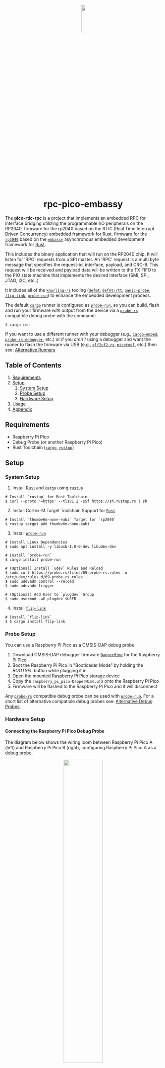 <!-- Title -->
<p align="center">
  <img width=15% src="https://www.svgrepo.com/show/68860/microchip.svg">
  <h1 align="center">rpc-pico-embassy</h1>
</p>

The **pico-rtic-rpc** is a project that implements an embedded RPC for interface bridging utilizing the programmable I/O peripherals on the RP2040. firmware for the rp2040 based on the RTIC (Real Time Interrupt Driven Concurrency) embedded framework for Rust.
firmware for the [`rp2040`][1] based on the [`embassy`][2] asynchronous embedded development framework for [Rust][3].

This includes the binary application that will run on the RP2040 chip. It will listen for 'RPC' requests from a SPI master.
An 'RPC' request is a multi byte message that specifies the request-id, interface, payload, and CRC-8. 
This request will be received and payload data will be written to the TX FIFO to the PIO state machine that implements 
the desired interface (SMI, SPI, JTAG, I2C, etc..)

It includes all of the [`knurling-rs`][4] tooling ([`defmt`][5], [`defmt-rtt`][5], [`panic-probe`][5], [`flip-link`][6],
[`probe-run`][7]) to enhance the embedded development process.

The default [`cargo`][8] runner is configured as [`probe-run`][7], so you can build, flash and run your firmware _with_
output from the device via a [`probe-rs`][9] compatible debug probe with the command:

```shell
$ cargo run
```

If you want to use a different runner with your debugger (e.g., [`cargo-embed`][10], [`probe-rs-debugger`][11], etc.) or
if you _aren't_ using a debugger and want the runner to flash the firmware via USB (e.g., [`elf2uf2-rs`][12],
[`picotool`][13], etc.) then see: [Alternative Runners][14]

## Table of Contents
1. [Requirements](#requirements)
2. [Setup](#setup)
    1. [System Setup](#system-setup)
    2. [Probe Setup](#probe-setup)
    3. [Hardware Setup](#hardware-setup)
3. [Usage](#usage)
6. [Appendix](#appendix)

## Requirements
* Raspberry Pi Pico
* Debug Probe (*or* another Raspberry Pi Pico)
* Rust Toolchain ([`cargo`][8], [`rustup`][15])

## Setup
### System Setup
1. Install [Rust][3] and [`cargo`][8] using [`rustup`][15]
```shell
# Install `rustup` for Rust Toolchain
$ curl --proto '=https' --tlsv1.2 -sSf https://sh.rustup.rs | sh
```

2. Install Cortex-M Target Toolchain Support for [`Rust`][3]
```shell
# Install `thumbv6m-none-eabi` Target for `rp2040`
$ rustup target add thumbv6m-none-eabi
```

3. Install [`probe-run`][7]
```shell
# Install Linux Dependencies
$ sudo apt install -y libusb-1.0-0-dev libudev-dev

# Install `probe-run`
$ cargo install probe-run

# (Optional) Install `udev` Rules and Reload
$ sudo curl https://probe.rs/files/69-probe-rs.rules -o /etc/udev/rules.d/69-probe-rs.rules
$ sudo udevadm control --reload
$ sudo udevadm trigger

# (Optional) Add User to `plugdev` Group
$ sudo usermod -aG plugdev $USER
```

4. Install [`flip-link`][6]
```shell
# Install `flip-link`
$ $ cargo install flip-link
```

### Probe Setup
You can use a Raspberry Pi Pico as a CMSIS-DAP debug probe.

1. Download CMSIS-DAP debugger firmware [`DapperMime`][16] for the Raspberry Pi Pico
2. Boot the Raspberry Pi Pico in "Bootloader Mode" by holding the _BOOTSEL_ button while plugging it in
3. Open the mounted Raspberry Pi Pico storage device
4. Copy the `raspberry_pi_pico-DapperMime.uf2` onto the Raspberry Pi Pico
5. Firmware will be flashed to the Raspberry Pi Pico and it will disconnect

Any [`probe-rs`][9] compatible debug probe can be used with [`probe-run`][7]. For a short list of alternative
compatible debug probes see: [Alternative Debug Probes][17].

### Hardware Setup
#### Connecting the Raspberry Pi Pico Debug Probe
The diagram below shows the wiring loom between Raspberry Pi Pico A (left) and Raspberry Pi Pico B (right), configuring
Raspberry Pi Pico A as a debug probe.

<!-- Embed Image -->
<p align="center">
  <img width=50% src="https://user-images.githubusercontent.com/62866982/191892108-daabc0d6-5ec1-4265-8722-226c512b995c.svg">
</p>

The connections shown in the diagram above are listed below.

```
Pico A GND -> Pico B GND
Pico A GP2 -> Pico B SWCLK
Pico A GP3 -> Pico B SWDIO
Pico A GP4/UART1 TX -> Pico B GP1/UART0 RX
Pico A GP5/UART1 RX -> Pico B GP0/UART0 TX
Pico A VSYS -> Pico B VSYS
```

For more information on connecting the two Raspberry Pi Picos, the wiring loom between them and its connections, see
the section _Appendix A > Wiring Loom_ in: [Getting Started with Raspberry Pi Pico][18]

#### Raspberry Pi Pico Dev Board
Alternatively, a custom printed Raspberry Pi Pico Dev Board can be used to enhance development, which includes:

* Debug Probe Host (Raspberry Pi Pico)
* Detachable Target (Raspberry Pi Pico)
* Serial Interface
* Reset Button
* Breakout Pins
* Selection of _VSys_ or _VBus_ Power Sources

The custom printed Raspberry Pi Pico Dev board is shown below:

<!-- Embed Image -->
<p align="center">
  <img width=50% src="https://user-images.githubusercontent.com/62866982/191941119-a21dd273-d29b-49a5-8daf-5e4429268965.png">
</p>

For more information on printing your own custom Raspberry Pi Pico Dev Board, see:
[Raspberry Pi Pico Dev Board][19]

## Usage
#### Running
To run the firmware in debug mode:
```shell
$ cargo run
```

To run the firmware in release mode:
```shell
$ cargo run --release
```

#### Logging
To change the default [`defmt`][5] log level, see `.cargo/config.toml`:
```toml
[env]
DEFMT_LOG = "trace"
```

You can also set the log level inline:
```shell
$ DEFMT_LOG=debug cargo run
$ DEFMT_LOG=error cargo run --release
```

## Appendix
#### Documentation
* [Raspberry Pi Pico][1]
* [Rust][3]
* [Cargo][8]
* [Rustup][15]
* [Embassy][2]
* [Knurling-RS `defmt`][5]
* [Knurling-RS `flip-link`][6]
* [Knurling-RS `probe-run`][7]
* [Probe-RS `cargo-embed`][10]
* [Probe-RS `probe-rs-debugger`][11]
* [Raspberry Pi Pico `elf2uf2`][12]
* [Raspberry Pi Pico `picotool`][13]
* [CMSIS-DAP Firmware `DapperMime`][16]

#### Resources
* [Rust Embedded Book][20]
* [Awesome Embedded Rust][21]
* [Getting Started with Raspberry Pi Pico][22]
* [Ferrous Systems Embedded Training][23]
* [Ferrous Systems Embedded Teaching Material][24]
* [RP-RS App Template][25]
* [RP-RS Alternative Debug Probes][17]
* [RP-RS Alternative Runners][14]
* [Knurling-RS App Template][4]
* [Probe-RS Probe Setup][9]
* [Raspberry Pi Pico Dev Board][19]


<!-- Reference -->
[1]: https://www.raspberrypi.com/documentation/microcontrollers/rp2040.html
[2]: https://embassy.dev/dev/index.html
[3]: https://www.rust-lang.org/
[4]: https://github.com/knurling-rs/app-template
[5]: https://github.com/knurling-rs/defmt
[6]: https://github.com/knurling-rs/flip-link
[7]: https://github.com/knurling-rs/probe-run
[8]: https://doc.rust-lang.org/cargo/
[9]: https://probe.rs/docs/getting-started/probe-setup/
[10]: https://github.com/probe-rs/cargo-embed
[11]: https://github.com/probe-rs/vscode
[12]: https://github.com/JoNil/elf2uf2-rs
[13]: https://github.com/raspberrypi/picotool
[14]: https://github.com/rp-rs/rp2040-project-template#alternative-runners
[15]: https://rustup.rs/
[16]: https://github.com/majbthrd/DapperMime
[17]: https://github.com/rp-rs/rp2040-project-template/blob/main/debug_probes.md
[18]: https://datasheets.raspberrypi.com/pico/getting-started-with-pico.pdf#picoprobe-wiring-section
[19]: https://timsavage.github.io/rpi-pico-devboard/
[20]: https://docs.rust-embedded.org/book/
[21]: https://github.com/rust-embedded/awesome-embedded-rust
[22]: https://datasheets.raspberrypi.com/pico/getting-started-with-pico.pdf
[23]: https://embedded-trainings.ferrous-systems.com/
[24]: https://github.com/ferrous-systems/teaching-material
[25]: https://github.com/rp-rs/rp2040-project-template
